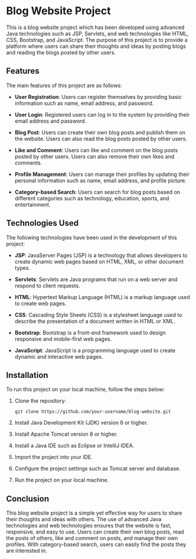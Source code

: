 # Blog Website Project

This is a blog website project which has been developed using advanced Java technologies such as JSP, Servlets, and web technologies like HTML, CSS, Bootstrap, and JavaScript. The purpose of this project is to provide a platform where users can share their thoughts and ideas by posting blogs and reading the blogs posted by other users.

## Features

The main features of this project are as follows:

- **User Registration**: Users can register themselves by providing basic information such as name, email address, and password.

- **User Login**: Registered users can log in to the system by providing their email address and password.

- **Blog Post**: Users can create their own blog posts and publish them on the website. Users can also read the blog posts posted by other users.

- **Like and Comment**: Users can like and comment on the blog posts posted by other users. Users can also remove their own likes and comments.

- **Profile Management**: Users can manage their profiles by updating their personal information such as name, email address, and profile picture.

- **Category-based Search**: Users can search for blog posts based on different categories such as technology, education, sports, and entertainment.

## Technologies Used

The following technologies have been used in the development of this project:

- **JSP**: JavaServer Pages (JSP) is a technology that allows developers to create dynamic web pages based on HTML, XML, or other document types.

- **Servlets**: Servlets are Java programs that run on a web server and respond to client requests.

- **HTML**: Hypertext Markup Language (HTML) is a markup language used to create web pages.

- **CSS**: Cascading Style Sheets (CSS) is a stylesheet language used to describe the presentation of a document written in HTML or XML.

- **Bootstrap**: Bootstrap is a front-end framework used to design responsive and mobile-first web pages.

- **JavaScript**: JavaScript is a programming language used to create dynamic and interactive web pages.

## Installation

To run this project on your local machine, follow the steps below:

1. Clone the repository:

   ```
   git clone https://github.com/your-username/blog-website.git
   ```

2. Install Java Development Kit (JDK) version 8 or higher.

3. Install Apache Tomcat version 8 or higher.

4. Install a Java IDE such as Eclipse or IntelliJ IDEA.

5. Import the project into your IDE.

6. Configure the project settings such as Tomcat server and database.

7. Run the project on your local machine.

## Conclusion

This blog website project is a simple yet effective way for users to share their thoughts and ideas with others. The use of advanced Java technologies and web technologies ensures that the website is fast, responsive, and easy to use. Users can create their own blog posts, read the posts of others, like and comment on posts, and manage their own profiles. With category-based search, users can easily find the posts they are interested in.







